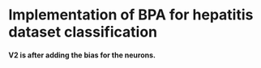 # Implementation of BPA for hepatitis dataset classification
#### V2 is after adding the bias for the neurons.
